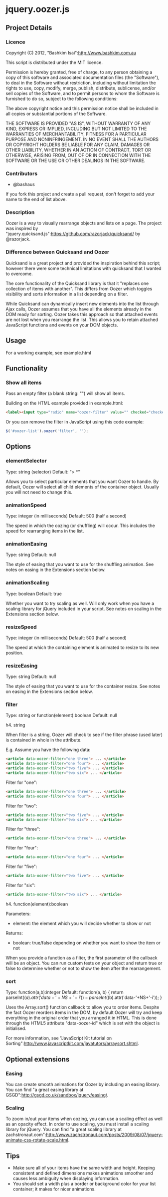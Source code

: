 # jquery.oozer.js

## Project Details

### Licence

Copyright (C) 2012, "Bashkim Isai":http://www.bashkim.com.au

This script is distributed under the MIT licence.

Permission is hereby granted, free of charge, to any person obtaining a copy of this software and associated documentation files (the "Software"), to deal in the Software without restriction, including without limitation the rights to use, copy, modify, merge, publish, distribute, sublicense, and/or sell copies of the Software, and to permit persons to whom the Software is furnished to do so, subject to the following conditions:

The above copyright notice and this permission notice shall be included in all copies or substantial portions of the Software.

THE SOFTWARE IS PROVIDED "AS IS", WITHOUT WARRANTY OF ANY KIND, EXPRESS OR IMPLIED, INCLUDING BUT NOT LIMITED TO THE WARRANTIES OF MERCHANTABILITY, FITNESS FOR A PARTICULAR PURPOSE AND NONINFRINGEMENT. IN NO EVENT SHALL THE AUTHORS OR COPYRIGHT HOLDERS BE LIABLE FOR ANY CLAIM, DAMAGES OR OTHER LIABILITY, WHETHER IN AN ACTION OF CONTRACT, TORT OR OTHERWISE, ARISING FROM, OUT OF OR IN CONNECTION WITH THE SOFTWARE OR THE USE OR OTHER DEALINGS IN THE SOFTWARE.


### Contributors

* @bashaus

If you fork this project and create a pull request, don't forget to add your name to the end of list above.

### Description

Oozer is a way to visually rearrange objects and lists on a page. The project was inspired by "jquery.quicksand.js":https://github.com/razorjack/quicksand/ by @razorjack.

### Difference between Quicksand and Oozer

Quicksand is a great project and provided the inspiration behind this script; however there were some technical limitations with quicksand that I wanted to overcome. 

The core functionality of the Quicksand library is that it "replaces one collection of items with another". This differs from Oozer which toggles visibility and sorts information in a list depending on a filter.

While Quicksand can dynamically insert new elements into the list through Ajax calls, Oozer assumes that you have all the elements already in the DOM ready for sorting. Oozer takes this approach so that attached events are not lost when you rearrange the list. This allows you to retain attached JavaScript functions and events on your DOM objects.

## Usage

For a working example, see example.html

## Functionality

### Show all items

Pass an empty filter (a blank string: "") will show all items.

Building on the HTML example provided in example.html:

```html
<label><input type="radio" name="oozer-filter" value="" checked="checked" /> show all</label>
```

Or you can remove the filter in JavaScript using this code example:

```javascript
$('#oozer-list').oozer('filter', '');
```

## Options

### elementSelector

Type: string (selector)
Default: "> *"

Allows you to select particular elements that you want Oozer to handle. By default, Oozer will select all child elements of the container object. Usually you will not need to change this.

### animationSpeed

Type: integer (in milliseconds)
Default: 500 (half a second)

The speed in which the oozing (or shuffling) will occur. This includes the speed for rearranging items in the list.

### animationEasing

Type: string
Default: null

The style of easing that you want to use for the shuffling animation. See notes on easing in the Extensions section below.

### animationScaling

Type: boolean
Default: true

Whether you want to try scaling as well. Will only work when you have a scaling library for jQuery included in your script. See notes on scaling in the Extensions section below.

### resizeSpeed

Type: integer (in milliseconds)
Default: 500 (half a second)

The speed at which the containing element is animated to resize to its new position.

### resizeEasing

Type: string
Default: null

The style of easing that you want to use for the container resize. See notes on easing in the Extensions section below.

### filter

Type: string or function(element):boolean
Default: null

h4. string

When filter is a string, Oozer will check to see if the filter phrase (used later) is contained in whole in the attribute.

E.g. Assume you have the following data:

```html
<article data-oozer-filter="one three"> ... </article>
<article data-oozer-filter="one four"> ... </article>
<article data-oozer-filter="two five"> ... </article>
<article data-oozer-filter="two six"> ... </article>
```

Filter for "one":

```html
<article data-oozer-filter="one three"> ... </article>
<article data-oozer-filter="one four"> ... </article>
```

Filter for "two":

```html
<article data-oozer-filter="two five"> ... </article>
<article data-oozer-filter="two six"> ... </article>
```

Filter for "three":

```html
<article data-oozer-filter="one three"> ... </article>
```

Filter for "four":

```html
<article data-oozer-filter="one four"> ... </article>
```

Filter for "five":

```html
<article data-oozer-filter="two five"> ... </article>
```

Filter for "six":

```html
<article data-oozer-filter="two six"> ... </article>
```

h4. function(element):boolean

Parameters:

* element: the element which you will decide whether to show or not

Returns:

* boolean: true/false depending on whether you want to show the item or not

When you provide a function as a filter, the first parameter of the callback will be an object. You can run custom tests on your object and return true or false to determine whether or not to show the item after the rearrangement.

### sort

Type: function(a,b):integer
Default: function(a, b) { return parseInt($(a).attr('data-'+NS+'-i')) - parseInt($(b).attr('data-'+NS+'-i')); }

Uses the Array.sort() function callback to allow you to order items. Despite the fact Oozer reorders items in the DOM, by default Oozer will try and keep everything in the original order that you arranged it in HTML. This is done through the HTML5 attribute "data-oozer-id" which is set with the object is initialised.

For more information, see "JavaScript Kit tutorial on Sorting":http://www.javascriptkit.com/javatutors/arraysort.shtml.

## Optional extensions

### Easing

You can create smooth animations for Oozer by including an easing library. You can find "a great easing library at GSGD":http://gsgd.co.uk/sandbox/jquery/easing/.

### Scaling

To zoom in/out your items when oozing, you can use a scaling effect as well as an opacity effect. In order to use scaling, you must install a scaling library for jQuery. You can find "a great scaling library at zachstronaut.com":http://www.zachstronaut.com/posts/2009/08/07/jquery-animate-css-rotate-scale.html.

## Tips

* Make sure all of your items have the same width and height. Keeping consistent and defined dimensions makes animations smoother and causes less ambiguity when displaying information.
* You should set a width plus a border or background color for your list container; it makes for nicer animations.